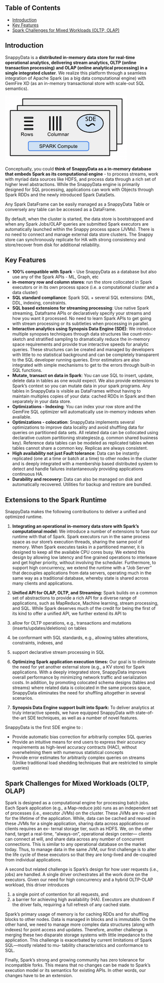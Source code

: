 ## Table of Contents
* [Introduction](#introduction)
* [Key Features](#key-features)
* [Spark Challenges for Mixed Workloads (OLTP, OLAP)](#SparkChallenges)

## Introduction
SnappyData is a **distributed in-memory data store for real-time operational analytics, delivering stream analytics, OLTP (online transaction processing) and OLAP (online analytical processing) in a single integrated cluster**. We realize this platform through a seamless integration of Apache Spark (as a big data computational engine) with GemFire XD (as an in-memory transactional store with scale-out SQL semantics). 

![SnappyDataOverview](./Images/SnappyDataOverview.png)

Conceptually, you could **think of SnappyData as a in-memory database that embeds Spark as its computational engine** - to process streams, work with myriad data sources like HDFS, and process data through a rich set of higher level abstractions. While the SnappyData engine is primarily designed for SQL processing, applications can work with Objects through Spark RDDs and the newly introduced Spark DataSets. 

Any Spark DataFrame can be easily managed as a SnappyData Table or conversely any table can be accessed as a DataFrame. 

By default, when the cluster is started, the data store is bootstrapped and when any Spark Jobs/OLAP queries are submitted Spark executors are automatically launched within the Snappy process space (JVMs). There is no need to connect and manage external data store clusters. The Snappy store can synchronously replicate for HA with strong consistency and store/recover from disk for additional reliability.


## Key Features
- **100% compatible with Spark** - Use SnappyData as a database but also use any of the Spark APIs - ML, Graph, etc
- **in-memory row and column stores**: run the store collocated in Spark executors or in its own process space (i.e. a computational cluster and a data cluster)
- **SQL standard compliance**: Spark SQL + several SQL extensions: DML, DDL, indexing, constraints.
- **SQL based extensions for streaming processing**: Use native Spark streaming, Dataframe APIs or declaratively specify your streams and how you want it processed. No need to learn Spark APIs to get going with stream processing or its subtleties when processing in parallel.
- **Interactive analytics using Synopsis Data Engine (SDE)**: We introduce multiple synopses techniques through data structures like count-min-sketch and stratified sampling to dramatically reduce the in-memory space requirements and provide true interactive speeds for analytic queries. These structures can be created and managed by developers with little to no statistical background and can be completely transparent to the SQL developer running queries. Error estimators are also integrated with simple mechanisms to get to the errors through built-in SQL functions. 
- **Mutate, transact on data in Spark**: You can use SQL to insert, update, delete data in tables as one would expect. We also provide extensions to Spark’s context so you can mutate data in your spark programs. Any tables in SnappyData is visible as DataFrames without having to maintain multiples copies of your data: cached RDDs in Spark and then separately in your data store. 
- **Optimizations - Indexing**: You can index your row store and the GemFire SQL optimizer will automatically use in-memory indexes when available. 
- **Optimizations - colocation**: SnappyData implements several optimizations to improve data locality and avoid shuffling data for queries on partitioned data sets. All related data can be collocated using declarative custom partitioning strategies(e.g. common shared business key). Reference data tables can be modeled as replicated tables when tables cannot share a common key. Replicas are always consistent. 
- **High availability not just Fault tolerance**: Data can be instantly replicated (one at a time or batch at a time) to other nodes in the cluster and is deeply integrated with a membership based distributed system to detect and handle failures instantaneously providing applications continuous HA.
- **Durability and recovery:** Data can also be managed on disk and automatically recovered. Utilities for backup and restore are bundled.

<a id="SparkChallenges"></a>

## Extensions to the Spark Runtime

SnappyData makes the following contributions to deliver a unified and optimized runtime.  
1. __Integrating an operational in-memory data store with Spark’s computational model:__ We introduce a number of extensions to fuse our runtime with that of Spark. Spark executors run in the same process space as our store’s execution threads, sharing the same pool of memory. When Spark executes tasks in a partitioned manner, it is designed to keep all the available CPU cores busy. We extend this design by allowing low latency and fine grained operations to interleave and get higher priority, without involving the scheduler. Furthermore, to support high concurrency, we extend the runtime with a “Job Server” that decouples applications from data servers, operating much in the same way as a traditional database, whereby state is shared across many clients and applications. 

2. __Unified API for OLAP, OLTP, and Streaming:__ Spark builds on a common set of abstractions to provide a rich API for a diverse range of applications, such as MapReduce, Machine learning, stream processing, and SQL. 
While Spark deserves much of the credit for being the first of its kind to offer a unified API, we further extend its API to  
  1. allow for OLTP operations, e.g., transactions and mutations (inserts/updates/deletions) on tables  
  2. be conformant with SQL standards, e.g., allowing tables alterations, constraints, indexes, and   
  3. support declarative stream processing in SQL

3. __Optimizing Spark application execution times:__ Our goal is to eliminate the need for yet another external store (e.g., a KV store) for Spark applications. With a deeply integrated store, SnappyData improves overall performance by minimizing network traffic and serialization costs. In addition, by promoting colocated schema designs (tables and streams) where related data is colocated in the same process space, SnappyData eliminates the need for shuffling altogether in several scenarios. 

4. __Synopsis Data Engine support built into Spark:__ To deliver analytics at truly interactive speeds, we have equipped SnappyData with state-of-the-art SDE techniques, as well as a number of novel features. 

SnappyData is the first SDE engine to :

-	Provide automatic bias correction for arbitrarily complex SQL queries  
-	Provide an intuitive means for end users to express their accuracy requirements as high-level accuracy contracts (HAC), without overwhelming them with numerous statistical concepts  
-	Provide error estimates for arbitrarily complex queries on streams (Unlike traditional load shedding techniques that are restricted to simple queries)

## Spark Challenges for Mixed Workloads (OLTP, OLAP)
Spark is designed as a computational engine for processing batch jobs. Each Spark application (e.g., a Map-reduce job) runs as an independent set of processes (i.e., executor JVMs) on the cluster. These JVMs are re- used for the lifetime of the application. While, data can be cached and reused in these JVMs for a single application, sharing data across applications or clients requires an ex- ternal storage tier, such as HDFS. We, on the other hand, target a real-time, “always-on”, operational design center— clients can connect at will, and share data across any number of concurrent connections. This is similar to any operational database on the market today. Thus, to manage data in the same JVM, our first challenge is to alter the life cycle of these executors so that they are long-lived and de-coupled from individual applications.

A second but related challenge is Spark’s design for how user requests (i.e., jobs) are handled. A single driver orchestrates all the work done on the executors. Given our need for high concurrency and a hybrid OLTP-OLAP workload, this driver introduces

1. a single point of contention for all requests, and 
2. a barrier for achieving high availability (HA). Executors are shutdown if the driver fails, requiring a full refresh of any cached state.

Spark’s primary usage of memory is for caching RDDs and for shuffling blocks to other nodes. Data is managed in blocks and is immutable. On the other hand, we need to manage more complex data structures (along with indexes) for point access and updates. Therefore, another challenge is merging these two disparate storage systems with little impedance to the application. This challenge is exacerbated by current limitations of Spark SQL—mostly related to mu- tability characteristics and conformance to SQL.

Finally, Spark’s strong and growing community has zero tolerance for incompatible forks. This means that no changes can be made to Spark’s execution model or its semantics for existing APIs. In other words, our changes have to be an extension.

